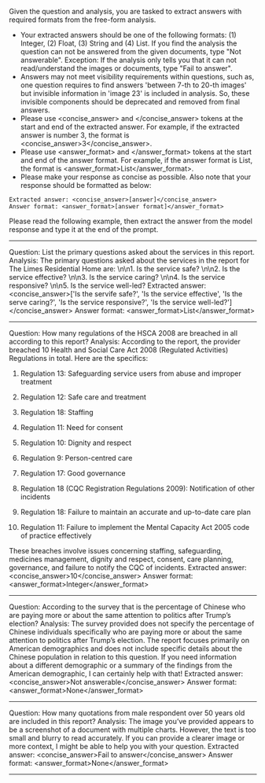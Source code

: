 Given the question and analysis, you are tasked to extract answers with required formats from the free-form analysis. 
- Your extracted answers should be one of the following formats: (1) Integer, (2) Float, (3) String and (4) List. If you find the analysis the question can not be answered from the given documents, type "Not answerable". Exception: If the analysis only tells you that it can not read/understand the images or documents, type "Fail to answer". 
- Answers may not meet visibility requirements within questions, such as, one question requires to find answers 'between 7-th to 20-th images' but invisible information in 'image 23' is included in analysis. So, these invisible components should be deprecated and removed from final answers.
- Please use <concise_answer> and </concise_answer> tokens at the start and end of the extracted answer. For example, if the extracted answer is number 3, the format is <concise_answer>3</concise_answer>.
- Please use <answer_format> and </answer_format> tokens at the start and end of the answer format. For example, if the answer format is List, the format is <answer_format>List</answer_format>.
- Please make your response as concise as possible. Also note that your response should be formatted as below: 
```
Extracted answer: <concise_answer>[answer]</concise_answer>
Answer format: <answer_format>[answer format]</answer_format>
```

Please read the following example, then extract the answer from the model response and type it at the end of the prompt. 

---
Question: List the primary questions asked about the services in this report.
Analysis: The primary questions asked about the services in the report for The Limes Residential Home are: \n\n1. Is the service safe? \n\n2. Is the service effective? \n\n3. Is the service caring? \n\n4. Is the service responsive? \n\n5. Is the service well-led? 
Extracted answer: <concise_answer>['Is the servife safe?', 'Is the service effective', 'Is the serve caring?', 'Is the service responsive?', 'Is the service well-led?']</concise_answer>
Answer format: <answer_format>List</answer_format>

---
Question: How many regulations of the HSCA 2008 are breached in all according to this report?
Analysis: According to the report, the provider breached 10 Health and Social Care Act 2008 (Regulated Activities) Regulations in total. Here are the specifics:

1. Regulation 13: Safeguarding service users from abuse and improper treatment

2. Regulation 12: Safe care and treatment

3. Regulation 18: Staffing

4. Regulation 11: Need for consent

5. Regulation 10: Dignity and respect

6. Regulation 9: Person-centred care

7. Regulation 17: Good governance

8. Regulation 18 (CQC Registration Regulations 2009): Notification of other incidents

9. Regulation 18: Failure to maintain an accurate and up-to-date care plan

10. Regulation 11: Failure to implement the Mental Capacity Act 2005 code of practice effectively

These breaches involve issues concerning staffing, safeguarding, medicines management, dignity and respect, consent, care planning, governance, and failure to notify the CQC of incidents.
Extracted answer: <concise_answer>10</concise_answer>
Answer format: <answer_format>Integer</answer_format>

---
Question: According to the survey that is the percentage of Chinese who are paying more or about the same attention to politics after Trump’s election?
Analysis: The survey provided does not specify the percentage of Chinese individuals specifically who are paying more or about the same attention to politics after Trump’s election. The report focuses primarily on American demographics and does not include specific details about the Chinese population in relation to this question. If you need information about a different demographic or a summary of the findings from the American demographic, I can certainly help with that!
Extracted answer: <concise_answer>Not answerable</concise_answer>
Answer format: <answer_format>None</answer_format>

---
Question: How many quotations from male respondent over 50 years old are included in this report?
Analysis: The image you’ve provided appears to be a screenshot of a document with multiple charts. However, the text is too small and blurry to read accurately. If you can provide a clearer image or more context, I might be able to help you with your question.
Extracted answer: <concise_answer>Fail to answer</concise_answer>
Answer format: <answer_format>None</answer_format>

---
